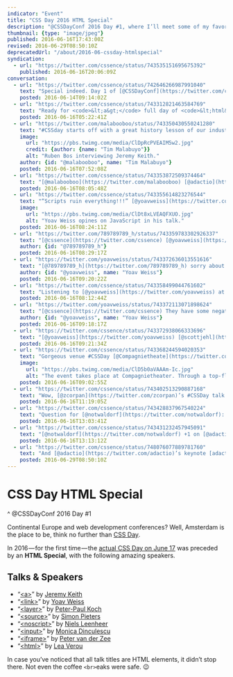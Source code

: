 ```yaml
---
indicator: "Event"
title: "CSS Day 2016 HTML Special"
description: "@CSSDayConf 2016 Day #1, where I’ll meet some of my favorite HTML elements."
thumbnail: {type: "image/jpeg"}
published: 2016-06-16T17:43:00Z
revised: 2016-06-29T08:50:10Z
deprecatedUrl: "/about/2016-06-cssday-htmlspecial"
syndication:
  - url: "https://twitter.com/cssence/status/743535151695675392"
    published: 2016-06-16T20:06:09Z
conversation:
  - url: "https://twitter.com/cssence/status/742646266987991040"
    text: "Special indeed. Day 1 of [@CSSDayConf](https://twitter.com/cssdayconf) = HTML Special. Incredible line-up! [cssday.nl/2016/programme#day1](https://cssday.nl/2016/programme#day1) … #LookingForward"
    posted: 2016-06-14T09:14:02Z
  - url: "https://twitter.com/cssence/status/743312821463584769"
    text: "Ready for <code>&lt;a&gt;</code> full day of <code>&lt;html&gt;</code>, from [@adactio](https://twitter.com/adactio) to [@LeaVerou](https://twitter.com/LeaVerou) #excited #CSSDay"
    posted: 2016-06-16T05:22:41Z
  - url: "https://twitter.com/malabooboo/status/743350430550241280"
    text: "#CSSday starts off with a great history lesson of our industry by [@adactio](https://twitter.com/adactio)"
    image:
      url: "https://pbs.twimg.com/media/ClDpRcPVEAIM5w2.jpg"
      credit: {author: {name: "Tim Malabuyo"}}
      alt: "Ruben Bos interviewing Jeremy Keith."
    author: {id: "@malabooboo", name: "Tim Malabuyo"}
    posted: 2016-06-16T07:52:08Z
  - url: "https://twitter.com/cssence/status/743353872509374464"
    text: "[@malabooboo](https://twitter.com/malabooboo) [@adactio](https://twitter.com/adactio) Always great to learn something old #CSSDay"
    posted: 2016-06-16T08:05:48Z
  - url: "https://twitter.com/cssence/status/743355614823276544"
    text: "“Scripts ruin everything!!!” [@yoavweiss](https://twitter.com/yoavweiss) #CSSDay"
    image:
      url: "https://pbs.twimg.com/media/ClDt8xLVEAQFXUO.jpg"
      alt: "Yoav Weiss opines on JavaScript in his talk."
    posted: 2016-06-16T08:24:11Z
  - url: "https://twitter.com/789789789_h/status/743359783302926337"
    text: "[@cssence](https://twitter.com/cssence) [@yoavweiss](https://twitter.com/yoavweiss) you cannot hold a script responsible for putting orange text on a gray background."
    author: {id: "@789789789_h"}
    posted: 2016-06-16T08:29:17Z
  - url: "https://twitter.com/yoavweiss/status/743372636013551616"
    text: "[@789789789_h](https://twitter.com/789789789_h) sorry about that 😕"
    author: {id: "@yoavweiss", name: "Yoav Weiss"}
    posted: 2016-06-16T09:20:22Z
  - url: "https://twitter.com/cssence/status/743358499044761602"
    text: "Listening to [@yoavweiss](https://twitter.com/yoavweiss) at #CSSDay I wonder if using loadJS &amp; loadCSS on [cssence.com](https://cssence.com) has a negative <abbr title=\"performance\">perf</abbr> impact"
    posted: 2016-06-16T08:12:44Z
  - url: "https://twitter.com/yoavweiss/status/743372113071898624"
    text: "[@cssence](https://twitter.com/cssence) They have some negative impact, but they can be reimplemented using preload. [@scottjehl](https://twitter.com/scottjehl) already has prototypes implementing it"
    author: {id: "@yoavweiss", name: "Yoav Weiss"}
    posted: 2016-06-16T09:18:17Z
  - url: "https://twitter.com/cssence/status/743372938066333696"
    text: "[@yoavweiss](https://twitter.com/yoavweiss) [@scottjehl](https://twitter.com/scottjehl) Awesome, thanks. I will look into this. But now back to [@ppk](https://twitter.com/pkk) #CSSDay"
    posted: 2016-06-16T09:21:34Z
  - url: "https://twitter.com/cssence/status/743368244594020353"
    text: "Gorgeous venue #CSSDay [@Compagnietheate](https://twitter.com/Compagnietheate)"
    image:
      url: "https://pbs.twimg.com/media/ClD5b0aVAAAm-Ic.jpg"
      alt: "The event takes place at Compagnietheater. Through a top-floor window, you look directly at beautiful houses and one of Amsterdam’s many canals."
    posted: 2016-06-16T09:02:55Z
  - url: "https://twitter.com/cssence/status/743402513290887168"
    text: "Wow, [@zcorpan](https://twitter.com/zcorpan)’s #CSSDay talk was a great reminder how complicated the stuff behind the browser scenes really is"
    posted: 2016-06-16T11:19:05Z
  - url: "https://twitter.com/cssence/status/743428837967540224"
    text: "Question for [@notwaldorf](https://twitter.com/notwaldorf): how will &lt;…-input&gt; fall back in older browsers and &lt;noscript&gt;?"
    posted: 2016-06-16T13:03:41Z
  - url: "https://twitter.com/cssence/status/743431232457945091"
    text: "[@notwaldorf](https://twitter.com/notwaldorf) +1 on [@adactio](https://twitter.com/adactio)’s question #CSSDay [twitter.com/adactio/status/743428866845315072](https://twitter.com/adactio/status/743428866845315072)"
    posted: 2016-06-16T13:13:12Z
  - url: "https://twitter.com/cssence/status/748076077889781760"
    text: "And [@adactio](https://twitter.com/adactio)’s keynote [adactio.com/articles/10887](https://adactio.com/articles/10887) completes the list - [@CSSDayConf](https://twitter.com/cssdayconf) HTML Special"
    posted: 2016-06-29T08:50:10Z
---
```


# CSS Day HTML Special
^ @CSSDayConf 2016 Day #1

Continental Europe and web development conferences? Well, Amsterdam is the place to be, think no further than [CSS Day](https://cssday.nl/2016/).

In 2016&#8202;&mdash;&#8202;for the first time&#8202;&mdash;&#8202;the [actual CSS Day on <time datetime="2016-06-17">June 17</time>](/2016/cssday) was preceded by an **HTML Special**, with the following amazing speakers.

<h2 id="talks">Talks &amp; Speakers</h2>

* “[&lt;a&gt;](https://adactio.com/articles/10887)” by [Jeremy Keith](https://twitter.com/adactio)
* “[&lt;link&gt;](https://yoavweiss.github.io/link_htmlspecial_16/)” by [Yoav Weiss](https://twitter.com/yoavweiss)
* “[&lt;layer&gt;](https://quirksmode.org/presentations/Spring2016/layers.pdf)” by [Peter-Paul Koch](https://twitter.com/ppk)
* “[&lt;source&gt;](https://zcorpan.github.io/cssday2016/)” by [Simon Pieters](https://twitter.com/zcorpan)
* “[&lt;noscript&gt;](https://speakerdeck.com/nielsleenheer/noscript)” by [Niels Leenheer](https://twitter.com/html5test)
* “[&lt;input&gt;](https://speakerdeck.com/notwaldorf/input-i-you-but-youre-bringing-me-down)” by [Monica Dinculescu](https://twitter.com/notwaldorf)
* “[&lt;iframe&gt;](https://qfox.github.io/htmlday16/htmlday2016.final.pdf)” by [Peter van der Zee](https://twitter.com/kuvos)
* “[&lt;html&gt;](https://leaverou.github.io/html-secrets/)” by [Lea Verou](https://twitter.com/LeaVerou)

In case you’ve noticed that all talk titles are HTML elements, it didn’t stop there. Not even the coffee `<br>`eaks were safe. 😉
